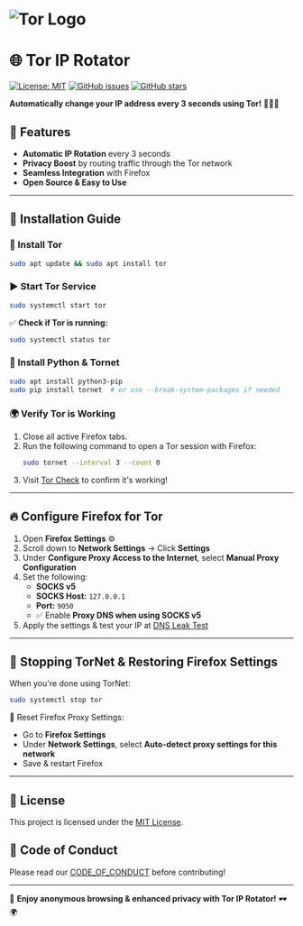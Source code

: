 # ![Tor Logo](https://upload.wikimedia.org/wikipedia/commons/1/15/Tor-logo-2011-flat.svg)

# 🌐 Tor IP Rotator

[![License: MIT](https://img.shields.io/badge/License-MIT-yellow.svg)](https://raw.githubusercontent.com/JustSouichi/TorIp-Rotator/refs/heads/main/LICENSE)
[![GitHub issues](https://img.shields.io/github/issues/JustSouichi/TorIp-Rotator.svg)](https://github.com/JustSouichi/TorIp-Rotator/issues)
[![GitHub stars](https://img.shields.io/github/stars/JustSouichi/TorIp-Rotator.svg?style=social&label=Stars)](https://github.com/JustSouichi/TorIp-Rotator/stargazers)


**Automatically change your IP address every 3 seconds using Tor!** 🕵️‍♂️🔄

## 🚀 Features
- **Automatic IP Rotation** every 3 seconds
- **Privacy Boost** by routing traffic through the Tor network
- **Seamless Integration** with Firefox
- **Open Source & Easy to Use**

---

## 📌 Installation Guide

### 🔧 Install Tor
```bash
sudo apt update && sudo apt install tor
```

### ▶️ Start Tor Service
```bash
sudo systemctl start tor
```

✅ **Check if Tor is running:**
```bash
sudo systemctl status tor
```

### 🐍 Install Python & Tornet
```bash
sudo apt install python3-pip
sudo pip install tornet  # or use --break-system-packages if needed
```

### 🌍 Verify Tor is Working
1. Close all active Firefox tabs.
2. Run the following command to open a Tor session with Firefox:
   ```bash
   sudo tornet --interval 3 --count 0
   ```
3. Visit [Tor Check](https://check.torproject.org/) to confirm it's working!

---

## 🔥 Configure Firefox for Tor

1. Open **Firefox Settings** ⚙️
2. Scroll down to **Network Settings** -> Click **Settings**
3. Under **Configure Proxy Access to the Internet**, select **Manual Proxy Configuration**
4. Set the following:
   - **SOCKS v5**
   - **SOCKS Host:** `127.0.0.1`
   - **Port:** `9050`
   - ✅ Enable **Proxy DNS when using SOCKS v5**
5. Apply the settings & test your IP at [DNS Leak Test](https://www.dnsleaktest.com/)

---

## 🛑 Stopping TorNet & Restoring Firefox Settings

When you're done using TorNet:
```bash
sudo systemctl stop tor
```

🔄 Reset Firefox Proxy Settings:
- Go to **Firefox Settings**
- Under **Network Settings**, select **Auto-detect proxy settings for this network**
- Save & restart Firefox

---

## 📜 License
This project is licensed under the [MIT License](LICENSE).

## 🤝 Code of Conduct
Please read our [CODE_OF_CONDUCT](CODE_OF_CONDUCT.md) before contributing!

---

🚀 **Enjoy anonymous browsing & enhanced privacy with Tor IP Rotator!** 🕶️🌍

